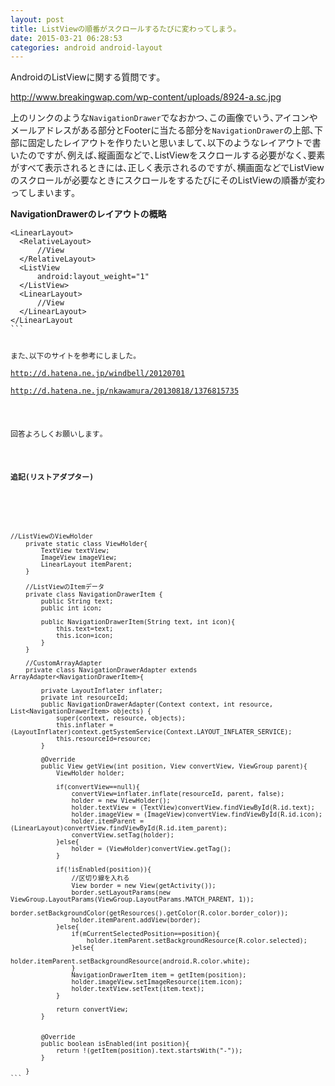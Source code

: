 ```yaml
---
layout: post
title: ListViewの順番がスクロールするたびに変わってしまう｡
date: 2015-03-21 06:28:53
categories: android android-layout
---
```

<p>AndroidのListViewに関する質問です｡</p>

<p><a href="http://www.breakingwap.com/wp-content/uploads/8924-a.sc.jpg" rel="nofollow">http://www.breakingwap.com/wp-content/uploads/8924-a.sc.jpg</a></p>

<p>上のリンクのような<code>NavigationDrawer</code>でなおかつ､この画像でいう､アイコンやメールアドレスがある部分とFooterに当たる部分を<code>NavigationDrawer</code>の上部､下部に固定したレイアウトを作りたいと思いまして､以下のようなレイアウトで書いたのですが､例えば､縦画面などで､ListViewをスクロールする必要がなく､要素がすべて表示されるときには､正しく表示されるのですが､横画面などでListViewのスクロールが必要なときにスクロールをするたびにそのListViewの順番が変わってしまいます｡</p>

<p><strong>NavigationDrawerのレイアウトの概略</strong></p>



<pre class="lang-css prettyprint-override"><code>&lt;LinearLayout&gt;
  &lt;RelativeLayout&gt;
      //View
  &lt;/RelativeLayout&gt;
  &lt;ListView
      android:layout_weight="1"
  &lt;/ListView&gt;
  &lt;LinearLayout&gt;
      //View
  &lt;/LinearLayout&gt;
&lt;/LinearLayout
```

<p>また､以下のサイトを参考にしました｡<br>
<a href="http://d.hatena.ne.jp/windbell/20120701" rel="nofollow">http://d.hatena.ne.jp/windbell/20120701</a><br>
<a href="http://d.hatena.ne.jp/nkawamura/20130818/1376815735" rel="nofollow">http://d.hatena.ne.jp/nkawamura/20130818/1376815735</a></p>

<p>回答よろしくお願いします｡</p>

<p><strong>追記(リストアダプター)</strong></p>



<pre class="lang-html prettyprint-override"><code>//ListViewのViewHolder
    private static class ViewHolder{
        TextView textView;
        ImageView imageView;
        LinearLayout itemParent;
    }

    //ListViewのItemデータ
    private class NavigationDrawerItem {
        public String text;
        public int icon;

        public NavigationDrawerItem(String text, int icon){
            this.text=text;
            this.icon=icon;
        }
    }

    //CustomArrayAdapter
    private class NavigationDrawerAdapter extends ArrayAdapter&lt;NavigationDrawerItem&gt;{

        private LayoutInflater inflater;
        private int resourceId;
        public NavigationDrawerAdapter(Context context, int resource, List&lt;NavigationDrawerItem&gt; objects) {
            super(context, resource, objects);
            this.inflater = (LayoutInflater)context.getSystemService(Context.LAYOUT_INFLATER_SERVICE);
            this.resourceId=resource;
        }

        @Override
        public View getView(int position, View convertView, ViewGroup parent){
            ViewHolder holder;

            if(convertView==null){
                convertView=inflater.inflate(resourceId, parent, false);
                holder = new ViewHolder();
                holder.textView = (TextView)convertView.findViewById(R.id.text);
                holder.imageView = (ImageView)convertView.findViewById(R.id.icon);
                holder.itemParent = (LinearLayout)convertView.findViewById(R.id.item_parent);
                convertView.setTag(holder);
            }else{
                holder = (ViewHolder)convertView.getTag();
            }

            if(!isEnabled(position)){
                //区切り線を入れる
                View border = new View(getActivity());
                border.setLayoutParams(new ViewGroup.LayoutParams(ViewGroup.LayoutParams.MATCH_PARENT, 1));
                border.setBackgroundColor(getResources().getColor(R.color.border_color));
                holder.itemParent.addView(border);
            }else{
                if(mCurrentSelectedPosition==position){
                    holder.itemParent.setBackgroundResource(R.color.selected);
                }else{
                    holder.itemParent.setBackgroundResource(android.R.color.white);
                }
                NavigationDrawerItem item = getItem(position);
                holder.imageView.setImageResource(item.icon);
                holder.textView.setText(item.text);
            }

            return convertView;
        }


        @Override
        public boolean isEnabled(int position){
            return !(getItem(position).text.startsWith("-"));
        }

    }
```
